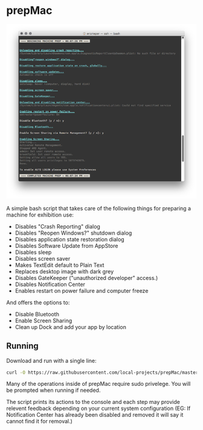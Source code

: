 # prepMac

![Screenshot](https://raw.githubusercontent.com/local-projects/prepMac/screenshots/screen01.png)

A simple bash script that takes care of the following things for preparing a machine for exhibition use:

- Disables "Crash Reporting" dialog
- Disables "Reopen Windows?" shutdown dialog
- Disables application state restoration dialog
- Disables Software Update from AppStore
- Disables sleep
- Disables screen saver
- Makes TextEdit default to Plain Text
- Replaces desktop image with dark grey
- Disables GateKeeper ("unauthorized developer" access.)
- Disables Notification Center
- Enables restart on power failure and computer freeze

And offers the options to:

- Disable Bluetooth
- Enable Screen Sharing
- Clean up Dock and add your app by location

## Running

Download and run with a single line:

```sh
curl -O https://raw.githubusercontent.com/local-projects/prepMac/master/prepMac.sh; bash prepMac.sh; rm prepMac.sh;
```

Many of the operations inside of prepMac require sudo privelege. You will be prompted when running if needed.

The script prints its actions to the console and each step may provide relevent feedback depending on your current system configuration (EG: If Notification Center has already been disabled and removed it will say it cannot find it for removal.)
